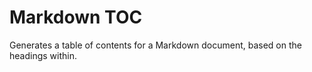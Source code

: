 # Markdown TOC

Generates a table of contents for a Markdown document, based on the headings within.
